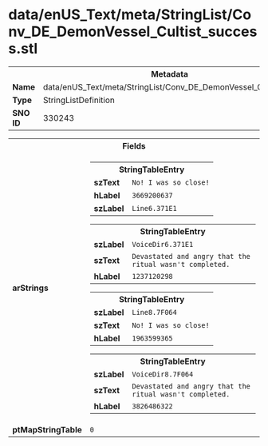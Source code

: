 <h1>data/enUS_Text/meta/StringList/Conv_DE_DemonVessel_Cultist_success.stl</h1><table><tr><th colspan="100%">Metadata</th></tr><tr><td><b>Name</b></td><td>data/enUS_Text/meta/StringList/Conv_DE_DemonVessel_Cultist_success.stl</td></tr><tr><td><b>Type</b></td><td>StringListDefinition</td></tr><tr><td><b>SNO ID</b></td><td>330243</td></tr></table>

<table><tr><th colspan="100%">Fields</th></tr><tr><td><b>arStrings</b></td><td><table><tr><th colspan="100%">StringTableEntry</th></tr><tr><td><b>szText</b></td><td><code>No! I was so close!</code></td></tr><tr><td><b>hLabel</b></td><td><code>3669200637</code></td></tr><tr><td><b>szLabel</b></td><td><code>Line6.371E1</code></td></tr></table>


<table><tr><th colspan="100%">StringTableEntry</th></tr><tr><td><b>szLabel</b></td><td><code>VoiceDir6.371E1</code></td></tr><tr><td><b>szText</b></td><td><code>Devastated and angry that the ritual wasn't completed.</code></td></tr><tr><td><b>hLabel</b></td><td><code>1237120298</code></td></tr></table>


<table><tr><th colspan="100%">StringTableEntry</th></tr><tr><td><b>szLabel</b></td><td><code>Line8.7F064</code></td></tr><tr><td><b>szText</b></td><td><code>No! I was so close!</code></td></tr><tr><td><b>hLabel</b></td><td><code>1963599365</code></td></tr></table>


<table><tr><th colspan="100%">StringTableEntry</th></tr><tr><td><b>szLabel</b></td><td><code>VoiceDir8.7F064</code></td></tr><tr><td><b>szText</b></td><td><code>Devastated and angry that the ritual wasn't completed.</code></td></tr><tr><td><b>hLabel</b></td><td><code>3826486322</code></td></tr></table>


</td></tr><tr><td><b>ptMapStringTable</b></td><td><code>0</code></td></tr></table>

